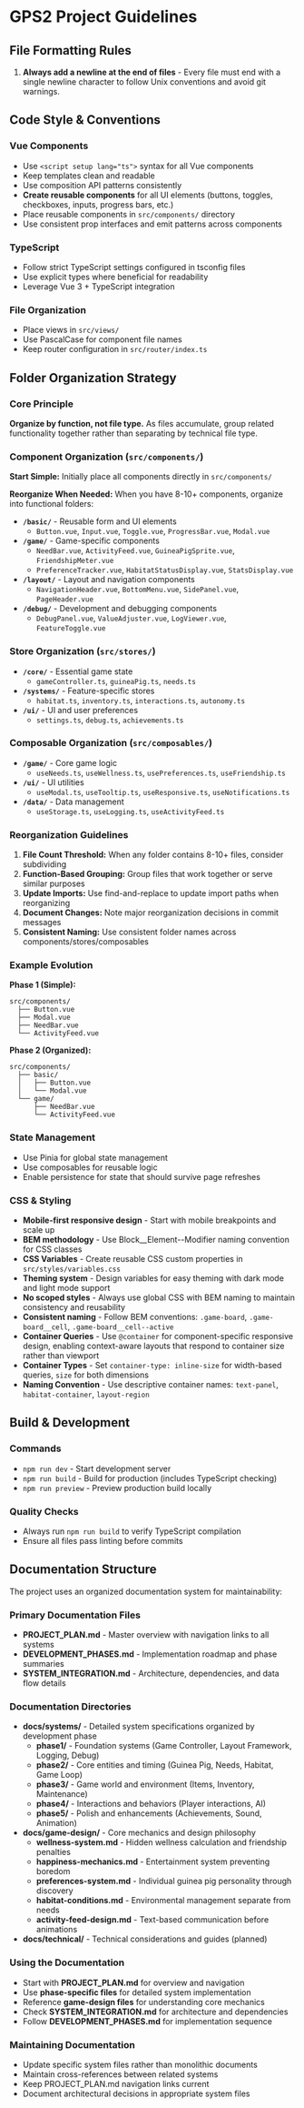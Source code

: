 # GPS2 Project Guidelines

## File Formatting Rules

1. **Always add a newline at the end of files** - Every file must end with a single newline character to follow Unix conventions and avoid git warnings.

## Code Style & Conventions

### Vue Components
- Use `<script setup lang="ts">` syntax for all Vue components
- Keep templates clean and readable
- Use composition API patterns consistently
- **Create reusable components** for all UI elements (buttons, toggles, checkboxes, inputs, progress bars, etc.)
- Place reusable components in `src/components/` directory
- Use consistent prop interfaces and emit patterns across components

### TypeScript
- Follow strict TypeScript settings configured in tsconfig files
- Use explicit types where beneficial for readability
- Leverage Vue 3 + TypeScript integration

### File Organization
- Place views in `src/views/`
- Use PascalCase for component file names
- Keep router configuration in `src/router/index.ts`

## Folder Organization Strategy

### Core Principle
**Organize by function, not file type.** As files accumulate, group related functionality together rather than separating by technical file type.

### Component Organization (`src/components/`)

**Start Simple:** Initially place all components directly in `src/components/`

**Reorganize When Needed:** When you have 8-10+ components, organize into functional folders:

- **`/basic/`** - Reusable form and UI elements
  - `Button.vue`, `Input.vue`, `Toggle.vue`, `ProgressBar.vue`, `Modal.vue`
- **`/game/`** - Game-specific components
  - `NeedBar.vue`, `ActivityFeed.vue`, `GuineaPigSprite.vue`, `FriendshipMeter.vue`
  - `PreferenceTracker.vue`, `HabitatStatusDisplay.vue`, `StatsDisplay.vue`
- **`/layout/`** - Layout and navigation components
  - `NavigationHeader.vue`, `BottomMenu.vue`, `SidePanel.vue`, `PageHeader.vue`
- **`/debug/`** - Development and debugging components
  - `DebugPanel.vue`, `ValueAdjuster.vue`, `LogViewer.vue`, `FeatureToggle.vue`

### Store Organization (`src/stores/`)

- **`/core/`** - Essential game state
  - `gameController.ts`, `guineaPig.ts`, `needs.ts`
- **`/systems/`** - Feature-specific stores
  - `habitat.ts`, `inventory.ts`, `interactions.ts`, `autonomy.ts`
- **`/ui/`** - UI and user preferences
  - `settings.ts`, `debug.ts`, `achievements.ts`

### Composable Organization (`src/composables/`)

- **`/game/`** - Core game logic
  - `useNeeds.ts`, `useWellness.ts`, `usePreferences.ts`, `useFriendship.ts`
- **`/ui/`** - UI utilities
  - `useModal.ts`, `useTooltip.ts`, `useResponsive.ts`, `useNotifications.ts`
- **`/data/`** - Data management
  - `useStorage.ts`, `useLogging.ts`, `useActivityFeed.ts`

### Reorganization Guidelines

1. **File Count Threshold:** When any folder contains 8-10+ files, consider subdividing
2. **Function-Based Grouping:** Group files that work together or serve similar purposes
3. **Update Imports:** Use find-and-replace to update import paths when reorganizing
4. **Document Changes:** Note major reorganization decisions in commit messages
5. **Consistent Naming:** Use consistent folder names across components/stores/composables

### Example Evolution

**Phase 1 (Simple):**
```
src/components/
  ├── Button.vue
  ├── Modal.vue
  ├── NeedBar.vue
  └── ActivityFeed.vue
```

**Phase 2 (Organized):**
```
src/components/
  ├── basic/
  │   ├── Button.vue
  │   └── Modal.vue
  └── game/
      ├── NeedBar.vue
      └── ActivityFeed.vue
```

### State Management
- Use Pinia for global state management
- Use composables for reusable logic
- Enable persistence for state that should survive page refreshes

### CSS & Styling
- **Mobile-first responsive design** - Start with mobile breakpoints and scale up
- **BEM methodology** - Use Block__Element--Modifier naming convention for CSS classes
- **CSS Variables** - Create reusable CSS custom properties in `src/styles/variables.css`
- **Theming system** - Design variables for easy theming with dark mode and light mode support
- **No scoped styles** - Always use global CSS with BEM naming to maintain consistency and reusability
- **Consistent naming** - Follow BEM conventions: `.game-board`, `.game-board__cell`, `.game-board__cell--active`
- **Container Queries** - Use `@container` for component-specific responsive design, enabling context-aware layouts that respond to container size rather than viewport
- **Container Types** - Set `container-type: inline-size` for width-based queries, `size` for both dimensions
- **Naming Convention** - Use descriptive container names: `text-panel`, `habitat-container`, `layout-region`

## Build & Development

### Commands
- `npm run dev` - Start development server
- `npm run build` - Build for production (includes TypeScript checking)
- `npm run preview` - Preview production build locally

### Quality Checks
- Always run `npm run build` to verify TypeScript compilation
- Ensure all files pass linting before commits

## Documentation Structure

The project uses an organized documentation system for maintainability:

### Primary Documentation Files
- **PROJECT_PLAN.md** - Master overview with navigation links to all systems
- **DEVELOPMENT_PHASES.md** - Implementation roadmap and phase summaries
- **SYSTEM_INTEGRATION.md** - Architecture, dependencies, and data flow details

### Documentation Directories
- **docs/systems/** - Detailed system specifications organized by development phase
  - **phase1/** - Foundation systems (Game Controller, Layout Framework, Logging, Debug)
  - **phase2/** - Core entities and timing (Guinea Pig, Needs, Habitat, Game Loop)
  - **phase3/** - Game world and environment (Items, Inventory, Maintenance)
  - **phase4/** - Interactions and behaviors (Player interactions, AI)
  - **phase5/** - Polish and enhancements (Achievements, Sound, Animation)
- **docs/game-design/** - Core mechanics and design philosophy
  - **wellness-system.md** - Hidden wellness calculation and friendship penalties
  - **happiness-mechanics.md** - Entertainment system preventing boredom
  - **preferences-system.md** - Individual guinea pig personality through discovery
  - **habitat-conditions.md** - Environmental management separate from needs
  - **activity-feed-design.md** - Text-based communication before animations
- **docs/technical/** - Technical considerations and guides (planned)

### Using the Documentation
- Start with **PROJECT_PLAN.md** for overview and navigation
- Use **phase-specific files** for detailed system implementation
- Reference **game-design files** for understanding core mechanics
- Check **SYSTEM_INTEGRATION.md** for architecture and dependencies
- Follow **DEVELOPMENT_PHASES.md** for implementation sequence

### Maintaining Documentation
- Update specific system files rather than monolithic documents
- Maintain cross-references between related systems
- Keep PROJECT_PLAN.md navigation links current
- Document architectural decisions in appropriate system files